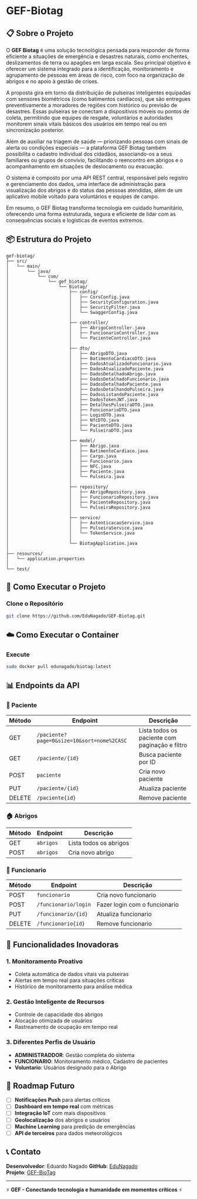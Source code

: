 # GEF-Biotag

## 📋 Sobre o Projeto

O **GEF Biotag** é uma solução tecnológica pensada para responder de forma eficiente a situações de emergência e desastres naturais, como enchentes, deslizamentos de terra ou apagões em larga escala. Seu principal objetivo é oferecer um sistema integrado para a identificação, monitoramento e agrupamento de pessoas em áreas de risco, com foco na organização de abrigos e no apoio à gestão de crises.

A proposta gira em torno da distribuição de pulseiras inteligentes equipadas com sensores biométricos (como batimentos cardíacos), que são entregues preventivamente a moradores de regiões com histórico ou previsão de desastres. Essas pulseiras se conectam a dispositivos móveis ou pontos de coleta, permitindo que equipes de resgate, voluntários e autoridades monitorem sinais vitais básicos dos usuários em tempo real ou em sincronização posterior.

Além de auxiliar na triagem de saúde — priorizando pessoas com sinais de alerta ou condições especiais — a plataforma GEF Biotag também possibilita o cadastro individual dos cidadãos, associando-os a seus familiares ou grupos de convívio, facilitando o reencontro em abrigos e o acompanhamento em situações de deslocamento ou evacuação.

O sistema é composto por uma API REST central, responsável pelo registro e gerenciamento dos dados, uma interface de administração para visualização dos abrigos e do status das pessoas atendidas, além de um aplicativo mobile voltado para voluntários e equipes de campo.

Em resumo, o GEF Biotag transforma tecnologia em cuidado humanitário, oferecendo uma forma estruturada, segura e eficiente de lidar com as consequências sociais e logísticas de eventos extremos.

## 📦 Estrutura do Projeto
```
gef-biotag/
├── src/
│   └── main/
│       └── java/
│           └── com/
│               └── gef_biotag/
│                   └── Biotag/
│                       ├── config/
│                       │   ├── CorsConfig.java
│                       │   ├── SecurityConfiguration.java
│                       │   ├── SecurityFilter.java
│                       │   └── SwaggerConfig.java
│                       │
│                       ├── controller/
│                       │   ├── AbrigoController.java
│                       │   ├── FuncionarioController.java
│                       │   └── PacienteController.java
│                       │
│                       ├── dto/
│                       │   ├── AbrigoDTO.java
│                       │   ├── BatimentoCardiacoDTO.java
│                       │   ├── DadosAtualizadoFuncionario.java
│                       │   ├── DadosAtualizadoPaciente.java
│                       │   ├── DadosDetalhadoAbrigo.java
│                       │   ├── DadosDetalhadoFuncionario.java
│                       │   ├── DadosDetalhadoPaciente.java
│                       │   ├── DadosDetalhandoPulseira.java
│                       │   ├── DadosListandoPaciente.java
│                       │   ├── DadosTokenJWT.java
│                       │   ├── DetalhesPulseiraDTO.java
│                       │   ├── FuncionarioDTO.java
│                       │   ├── LoginDTO.java
│                       │   ├── NfcDTO.java
│                       │   ├── PacienteDTO.java
│                       │   └── PulseiraDTO.java
│                       │
│                       ├── model/
│                       │   ├── Abrigo.java
│                       │   ├── BatimentoCardiaco.java
│                       │   ├── Cargo.java
│                       │   ├── Funcionario.java
│                       │   ├── NFC.java
│                       │   ├── Paciente.java
│                       │   └── Pulseira.java
│                       │
│                       ├── repository/
│                       │   ├── AbrigoRepository.java
│                       │   ├── FuncionarioRepository.java
│                       │   ├── PacienteRepository.java
│                       │   └── PulseiraRepository.java
│                       │
│                       ├── service/
│                       │   ├── AutenticacaoService.java
│                       │   ├── PulseiraService.java
│                       │   └── TokenService.java
│                       │
│                       └── BiotagApplication.java
│
├── resources/
│   └── application.properties
│
└── test/
```
## 🚀 Como Executar o Projeto 

###  Clone o Repositório
```bash
git clone https://github.com/EduNagado/GEF-Biotag.git
```
## ☁️ Como Executar o Container

### Execute 
```bash
sudo docker pull edunagado/biotag:latest
```
## 📊 Endpoints da API

### 👥 Paciente 
| Método | Endpoint | Descrição |
|--------|----------|-----------|
| GET | `/paciente?page=0&size=10&sort=nome%2CASC` | Lista todos os paciente com paginação e filtro |
| GET | `/paciente/{id}` | Busca paciente por ID |
| POST | `paciente` | Cria novo paciente |
| PUT | `/paciente/{id}` | Atualiza paciente |
| DELETE | `/paciente{id}` | Remove paciente |

### 🏠 Abrigos
| Método | Endpoint | Descrição |
|--------|----------|-----------|
| GET | `abrigos` | Lista todos os abrigos |
| POST | `abrigos` | Cria novo abrigo |


### 👥 Funcionario 
| Método | Endpoint | Descrição |
|--------|----------|-----------|
| POST | `funcionario` | Cria novo funcionario |
| POST | `/funcionario/login` | Fazer login com o funcionario |
| PUT | `/funcionario/{id}` | Atualiza funcionario |
| DELETE | `/funcionario{id}` | Remove funcionario |


## 🌟 Funcionalidades Inovadoras

### 1. **Monitoramento Proativo**
- Coleta automática de dados vitais via pulseiras
- Alertas em tempo real para situações críticas
- Histórico de monitoramento para análise médica

### 2. **Gestão Inteligente de Recursos**
- Controle de capacidade dos abrigos
- Alocação otimizada de usuários
- Rastreamento de ocupação em tempo real

### 3. **Diferentes Perfis de Usuário**
- **ADMINISTRADDOR**: Gestão completa do sistema
- **FUNCIONARIO**: Monitoramento médico, Cadastro de pacientes
- **Voluntario**: Usuários designado para o Abrigo


## 🚀 Roadmap Futuro

- [ ] **Notificações Push** para alertas críticos
- [ ] **Dashboard em tempo real** com métricas
- [ ] **Integração IoT** com mais dispositivos
- [ ] **Geolocalização** dos abrigos e usuários
- [ ] **Machine Learning** para predição de emergências
- [ ] **API de terceiros** para dados meteorológicos
      
## 📞 Contato

**Desenvolvedor**: Eduardo Nagado
**GitHub**: [EduNagado](https://github.com/EduNagado)  
**Projeto**: [GEF-BioTag](https://github.com/EduNagado/GEF-Biotag)

---

⚡ **GEF - Conectando tecnologia e humanidade em momentos críticos** ⚡

